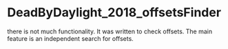 # DeadByDaylight_2018_offsetsFinder
there is not much functionality. It was written to check offsets. The main feature is an independent search for offsets.
